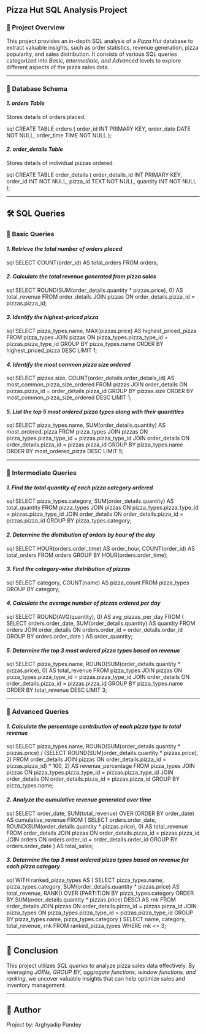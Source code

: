 ## Pizza Hut SQL Analysis Project

### 📌 Project Overview
This project provides an in-depth SQL analysis of a *Pizza Hut* database to extract valuable insights, such as order statistics, revenue generation, pizza popularity, and sales distribution. It consists of various SQL queries categorized into *Basic, Intermediate, and Advanced* levels to explore different aspects of the pizza sales data.

---

### 📂 Database Schema

#### *1. orders Table*
Stores details of orders placed.

sql
CREATE TABLE orders (
    order_id INT PRIMARY KEY,
    order_date DATE NOT NULL,
    order_time TIME NOT NULL
);


#### *2. order_details Table*
Stores details of individual pizzas ordered.

sql
CREATE TABLE order_details (
    order_details_id INT PRIMARY KEY,
    order_id INT NOT NULL,
    pizza_id TEXT NOT NULL,
    quantity INT NOT NULL
);


---

## 🛠 SQL Queries

### 🔹 Basic Queries

#### *1. Retrieve the total number of orders placed*
sql
SELECT COUNT(order_id) AS total_orders FROM orders;


#### *2. Calculate the total revenue generated from pizza sales*
sql
SELECT ROUND(SUM(order_details.quantity * pizzas.price), 0) AS total_revenue
FROM order_details 
JOIN pizzas ON order_details.pizza_id = pizzas.pizza_id;


#### *3. Identify the highest-priced pizza*
sql
SELECT pizza_types.name, MAX(pizzas.price) AS highest_priced_pizza
FROM pizza_types 
JOIN pizzas ON pizza_types.pizza_type_id = pizzas.pizza_type_id
GROUP BY pizza_types.name 
ORDER BY highest_priced_pizza DESC 
LIMIT 1;


#### *4. Identify the most common pizza size ordered*
sql
SELECT pizzas.size, COUNT(order_details.order_details_id) AS most_common_pizza_size_ordered
FROM pizzas 
JOIN order_details ON pizzas.pizza_id = order_details.pizza_id
GROUP BY pizzas.size
ORDER BY most_common_pizza_size_ordered DESC 
LIMIT 1;


#### *5. List the top 5 most ordered pizza types along with their quantities*
sql
SELECT pizza_types.name, SUM(order_details.quantity) AS most_ordered_pizza
FROM pizza_types 
JOIN pizzas ON pizza_types.pizza_type_id = pizzas.pizza_type_id
JOIN order_details ON order_details.pizza_id = pizzas.pizza_id
GROUP BY pizza_types.name
ORDER BY most_ordered_pizza DESC 
LIMIT 5;


---

### 🔹 Intermediate Queries

#### *1. Find the total quantity of each pizza category ordered*
sql
SELECT pizza_types.category, SUM(order_details.quantity) AS total_quantity
FROM pizza_types 
JOIN pizzas ON pizza_types.pizza_type_id = pizzas.pizza_type_id
JOIN order_details ON order_details.pizza_id = pizzas.pizza_id
GROUP BY pizza_types.category;


#### *2. Determine the distribution of orders by hour of the day*
sql
SELECT HOUR(orders.order_time) AS order_hour, COUNT(order_id) AS total_orders
FROM orders 
GROUP BY HOUR(orders.order_time);


#### *3. Find the category-wise distribution of pizzas*
sql
SELECT category, COUNT(name) AS pizza_count
FROM pizza_types
GROUP BY category;


#### *4. Calculate the average number of pizzas ordered per day*
sql
SELECT ROUND(AVG(quantity), 0) AS avg_pizzas_per_day
FROM (
    SELECT orders.order_date, SUM(order_details.quantity) AS quantity
    FROM orders 
    JOIN order_details ON orders.order_id = order_details.order_id
    GROUP BY orders.order_date
) AS order_quantity;


#### *5. Determine the top 3 most ordered pizza types based on revenue*
sql
SELECT pizza_types.name, ROUND(SUM(order_details.quantity * pizzas.price), 0) AS total_revenue
FROM pizza_types 
JOIN pizzas ON pizza_types.pizza_type_id = pizzas.pizza_type_id
JOIN order_details ON order_details.pizza_id = pizzas.pizza_id
GROUP BY pizza_types.name
ORDER BY total_revenue DESC 
LIMIT 3;


---

### 🔹 Advanced Queries

#### *1. Calculate the percentage contribution of each pizza type to total revenue*
sql
SELECT pizza_types.name,
    ROUND(SUM(order_details.quantity * pizzas.price) / 
    (SELECT ROUND(SUM(order_details.quantity * pizzas.price), 2)
     FROM order_details 
     JOIN pizzas ON order_details.pizza_id = pizzas.pizza_id) * 100, 2) AS revenue_percentage
FROM pizza_types 
JOIN pizzas ON pizza_types.pizza_type_id = pizzas.pizza_type_id
JOIN order_details ON order_details.pizza_id = pizzas.pizza_id
GROUP BY pizza_types.name;


#### *2. Analyze the cumulative revenue generated over time*
sql
SELECT order_date,
       SUM(total_revenue) OVER (ORDER BY order_date) AS cumulative_revenue
FROM (
    SELECT orders.order_date, ROUND(SUM(order_details.quantity * pizzas.price), 0) AS total_revenue
    FROM order_details 
    JOIN pizzas ON order_details.pizza_id = pizzas.pizza_id
    JOIN orders ON orders.order_id = order_details.order_id
    GROUP BY orders.order_date
) AS total_sales;


#### *3. Determine the top 3 most ordered pizza types based on revenue for each pizza category*
sql
WITH ranked_pizza_types AS (
    SELECT pizza_types.name, pizza_types.category,
           SUM(order_details.quantity * pizzas.price) AS total_revenue,
           RANK() OVER (PARTITION BY pizza_types.category ORDER BY SUM(order_details.quantity * pizzas.price) DESC) AS rnk
    FROM order_details 
    JOIN pizzas ON order_details.pizza_id = pizzas.pizza_id
    JOIN pizza_types ON pizza_types.pizza_type_id = pizzas.pizza_type_id
    GROUP BY pizza_types.name, pizza_types.category
)
SELECT name, category, total_revenue, rnk
FROM ranked_pizza_types
WHERE rnk <= 3;


---

## 📌 Conclusion
This project utilizes *SQL queries* to analyze pizza sales data effectively. By leveraging *JOINs, GROUP BY, aggregate functions, window functions, and ranking*, we uncover valuable insights that can help optimize sales and inventory management.

---

## 📜 Author
*Project by:* Arghyadip Pandey
